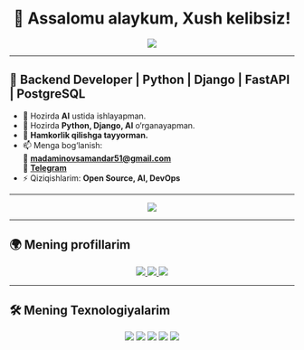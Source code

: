 <h1 align="center">👋 Assalomu alaykum, Xush kelibsiz!</h1>

<p align="center">
  <img src="https://capsule-render.vercel.app/api?type=waving&color=gradient&height=200&section=header&text=Welcome%20to%20My%20Profile!&fontSize=40&animation=fadeIn" />
</p>

---

## 🚀 Backend Developer | Python | Django | FastAPI | PostgreSQL

- 🔭 Hozirda **AI** ustida ishlayapman.
- 🌱 Hozirda **Python, Django, AI** o‘rganayapman.
- 👯 **Hamkorlik qilishga tayyorman.**
- 📫 Menga bog‘lanish:  
  📧 **madaminovsamandar51@gmail.com**  
  🔗 **[Telegram](https://telegram.org/sames_21)**
- ⚡ Qiziqishlarim: **Open Source, AI, DevOps**

---

<p align="center">
  <img src="https://readme-typing-svg.herokuapp.com?font=Fira+Code&pause=1000&color=F7BE3B&center=true&vCenter=true&width=600&lines=Python+Backend+Developer;Django+%7C+FastAPI+%7C+AIogram;PostgreSQL+%7C+Redis+%7C+Celery" />
</p>

---

## 🌍 **Mening profillarim**
<p align="center">
  <a href="https://www.linkedin.com/in/YOUR_LINKEDIN" target="_blank">
    <img src="https://img.shields.io/badge/LinkedIn-0077B5?style=for-the-badge&logo=linkedin&logoColor=white"/>
  </a>
  <a href="https://leetcode.com/YOUR_LEETCODE" target="_blank">
    <img src="https://img.shields.io/badge/LeetCode-FFA116?style=for-the-badge&logo=leetcode&logoColor=white"/>
  </a>
  <a href="https://github.com/Madaminof" target="_blank">
    <img src="https://img.shields.io/badge/GitHub-181717?style=for-the-badge&logo=github&logoColor=white"/>
  </a>
</p>

---

## 🛠 **Mening Texnologiyalarim**
<p align="center">
  <img src="https://img.shields.io/badge/Python-3776AB?style=for-the-badge&logo=python&logoColor=white"/>
  <img src="https://img.shields.io/badge/Django-092E20?style=for-the-badge&logo=django&logoColor=white"/>
  <img src="https://img.shields.io/badge/FastAPI-009688?style=for-the-badge&logo=fastapi&logoColor=white"/>
  <img src="https://img.shields.io/badge/PostgreSQL-336791?style=for-the-badge&logo=postgresql&logoColor=white"/>
  <img src="https://img.shields.io/badge/Redis-DC382D?style=for-the-badge&logo=redis&logoColor=white"/>
  <img src="https://img.shields.io/badge/Celery-37814A?style=for-the-b
